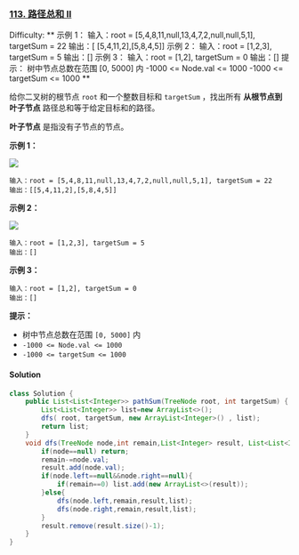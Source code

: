### [113. 路径总和 II](https://leetcode-cn.com/problems/path-sum-ii/)

Difficulty: **   示例 1： 输入：root = [5,4,8,11,null,13,4,7,2,null,null,5,1], targetSum = 22 输出：[ [5,4,11,2],[5,8,4,5]] 示例 2： 输入：root = [1,2,3], targetSum = 5 输出：[] 示例 3： 输入：root = [1,2], targetSum = 0 输出：[]   提示： 树中节点总数在范围 [0, 5000] 内 -1000 <= Node.val <= 1000 -1000 <= targetSum <= 1000 **


给你二叉树的根节点 `root` 和一个整数目标和 `targetSum` ，找出所有 **从根节点到叶子节点** 路径总和等于给定目标和的路径。

**叶子节点** 是指没有子节点的节点。


**示例 1：**

![](https://assets.leetcode.com/uploads/2021/01/18/pathsumii1.jpg)

```
输入：root = [5,4,8,11,null,13,4,7,2,null,null,5,1], targetSum = 22
输出：[[5,4,11,2],[5,8,4,5]]
```

**示例 2：**

![](https://assets.leetcode.com/uploads/2021/01/18/pathsum2.jpg)

```
输入：root = [1,2,3], targetSum = 5
输出：[]
```

**示例 3：**

```
输入：root = [1,2], targetSum = 0
输出：[]
```

**提示：**

*   树中节点总数在范围 `[0, 5000]` 内
*   `-1000 <= Node.val <= 1000`
*   `-1000 <= targetSum <= 1000`


#### Solution

```java
class Solution {
    public List<List<Integer>> pathSum(TreeNode root, int targetSum) {
        List<List<Integer>> list=new ArrayList<>();
        dfs( root, targetSum, new ArrayList<Integer>() , list);
        return list;
    }
    void dfs(TreeNode node,int remain,List<Integer> result, List<List<Integer>> list){
        if(node==null) return;
        remain-=node.val;
        result.add(node.val);
        if(node.left==null&&node.right==null){
            if(remain==0) list.add(new ArrayList<>(result));
        }else{
            dfs(node.left,remain,result,list);
            dfs(node.right,remain,result,list);
        }
        result.remove(result.size()-1);
    }
}
```